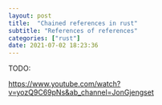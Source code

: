 ```yaml
---
layout: post
title:  "Chained references in rust"
subtitle: "References of references"
categories: ["rust"]
date: 2021-07-02 18:23:36
---
```


TODO:

https://www.youtube.com/watch?v=yozQ9C69pNs&ab_channel=JonGjengset
